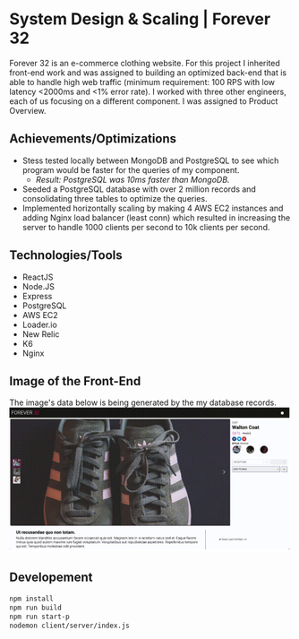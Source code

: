 # System Design & Scaling | Forever 32

Forever 32 is an e-commerce clothing website. For this project I inherited front-end work and was assigned to building an optimized back-end that is able to handle high web traffic (minimum requirement: 100 RPS with low latency <2000ms and <1% error rate). I worked with three other engineers, each of us focusing on a different component. I was assigned to Product Overview. 

## Achievements/Optimizations

* Stess tested locally between MongoDB and PostgreSQL to see which program would be faster for the queries of my component.
   * _Result: PostgreSQL was 10ms faster than MongoDB._ 
* Seeded a PostgreSQL database with over 2 million records and consolidating three tables to optimize the queries. 
* Implemented horizontally scaling by making 4 AWS EC2 instances and adding Nginx load balancer (least conn) which resulted in increasing the server to handle 1000 clients per second to 10k clients per second. 

## Technologies/Tools
* ReactJS
* Node.JS
* Express
* PostgreSQL
* AWS EC2
* Loader.io
* New Relic
* K6
* Nginx

## Image of the Front-End
The image's data below is being generated by the my database records. <br/>
<img width="1000" src="https://raw.githubusercontent.com/Team-Roadrunner/Overview/main/Screen%20Shot%202021-04-14%20at%2020.35.00.png" />

## Developement 
```
npm install
npm run build
npm run start-p
nodemon client/server/index.js
```
